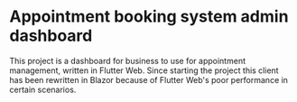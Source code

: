 # Appointment booking system admin dashboard

This project is a dashboard for business to use for appointment management, written in Flutter Web.
Since starting the project this client has been rewritten in Blazor because of Flutter Web's poor performance in certain scenarios.
